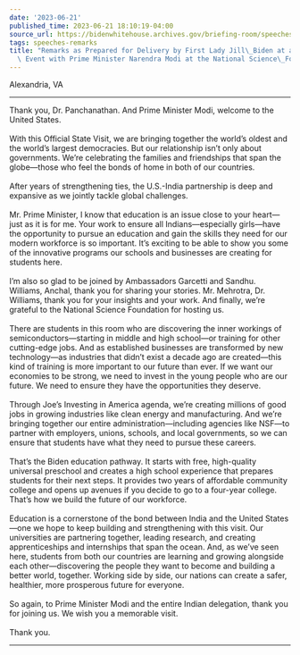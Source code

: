 ```yaml
---
date: '2023-06-21'
published_time: 2023-06-21 18:10:19-04:00
source_url: https://bidenwhitehouse.archives.gov/briefing-room/speeches-remarks/2023/06/21/remarks-as-prepared-for-delivery-by-first-lady-jill-biden-at-a-workforce-event-with-prime-minister-narendra-modi-at-the-national-science-foundation/
tags: speeches-remarks
title: "Remarks as Prepared for Delivery by First Lady Jill\_Biden at a Workforce\
  \ Event with Prime Minister Narendra Modi at the National Science\_Foundation"
---
```

 
Alexandria, VA

------------------------------------------------------------------------

Thank you, Dr. Panchanathan. And Prime Minister Modi, welcome to the
United States.   
   
With this Official State Visit, we are bringing together the world’s
oldest and the world’s largest democracies. But our relationship isn’t
only about governments. We’re celebrating the families and friendships
that span the globe—those who feel the bonds of home in both of our
countries.     
   
After years of strengthening ties, the U.S.-India partnership is deep
and expansive as we jointly tackle global challenges.   
   
Mr. Prime Minister, I know that education is an issue close to your
heart—just as it is for me. Your work to ensure all Indians—especially
girls—have the opportunity to pursue an education and gain the skills
they need for our modern workforce is so important. It’s exciting to be
able to show you some of the innovative programs our schools and
businesses are creating for students here.   
   
I’m also so glad to be joined by Ambassadors Garcetti and Sandhu.
Williams, Anchal, thank you for sharing your stories. Mr. Mehrotra, Dr.
Williams, thank you for your insights and your work. And finally, we’re
grateful to the National Science Foundation for hosting us.  
   
There are students in this room who are discovering the inner workings
of semiconductors—starting in middle and high school—or training for
other cutting-edge jobs. And as established businesses are transformed
by new technology—as industries that didn’t exist a decade ago are
created—this kind of training is more important to our future than ever.
If we want our economies to be strong, we need to invest in the young
people who are our future. We need to ensure they have the opportunities
they deserve.   
   
Through Joe’s Investing in America agenda, we’re creating millions of
good jobs in growing industries like clean energy and manufacturing. And
we’re bringing together our entire administration—including agencies
like NSF—to partner with employers, unions, schools, and local
governments, so we can ensure that students have what they need to
pursue these careers.  
   
That’s the Biden education pathway. It starts with free, high-quality
universal preschool and creates a high school experience that prepares
students for their next steps. It provides two years of affordable
community college and opens up avenues if you decide to go to a
four-year college. That’s how we build the future of our workforce.   
   
Education is a cornerstone of the bond between India and the United
States—one we hope to keep building and strengthening with this visit.
Our universities are partnering together, leading research, and creating
apprenticeships and internships that span the ocean. And, as we’ve seen
here, students from both our countries are learning and growing
alongside each other—discovering the people they want to become and
building a better world, together. Working side by side, our nations can
create a safer, healthier, more prosperous future for everyone.   
   
So again, to Prime Minister Modi and the entire Indian delegation, thank
you for joining us. We wish you a memorable visit.   
   
Thank you. 

------------------------------------------------------------------------
